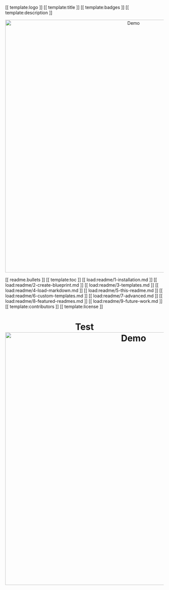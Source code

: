 [[ template:logo ]]
[[ template:title ]]
[[ template:badges ]]
[[ template:description ]]

<p align="center">
  <img src="https://raw.githubusercontent.com/andreasbm/readme/master/assets/demo.gif" alt="Demo" width="800" />
</p>

[[ readme.bullets ]]
[[ template:toc ]]
[[ load:readme/1-installation.md ]]
[[ load:readme/2-create-blueprint.md ]]
[[ load:readme/3-templates.md ]]
[[ load:readme/4-load-markdown.md ]]
[[ load:readme/5-this-readme.md ]]
[[ load:readme/6-custom-templates.md ]]
[[ load:readme/7-advanced.md ]]
[[ load:readme/8-featured-readmes.md ]]
[[ load:readme/9-future-work.md ]]
[[ template:contributors ]]
[[ template:license ]]

<h1 align="center">
	Test
	<img src="https://raw.githubusercontent.com/andreasbm/readme/master/assets/lines/vintage.png" alt="Demo" width="800" />
</h1>